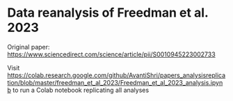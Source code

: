 # Data reanalysis of Freedman et al. 2023

Original paper: https://www.sciencedirect.com/science/article/pii/S0010945223002733

Visit https://colab.research.google.com/github/AvantiShri/papers_analysisreplication/blob/master/freedman_et_al_2023/Freedman_et_al_2023_analysis.ipynb to run a Colab notebook replicating all analyses
